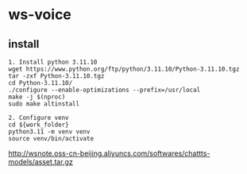 # ws-voice

## install
	1. Install python 3.11.10
	wget https://www.python.org/ftp/python/3.11.10/Python-3.11.10.tgz
	tar -zxf Python-3.11.10.tgz
	cd Python-3.11.10/
	./configure --enable-optimizations --prefix=/usr/local
	make -j $(nproc)
	sudo make altinstall
	
	2. Configure venv
	cd ${work_folder}
	python3.11 -m venv venv
	source venv/bin/activate
	
http://wsnote.oss-cn-beijing.aliyuncs.com/softwares/chattts-models/asset.tar.gz

